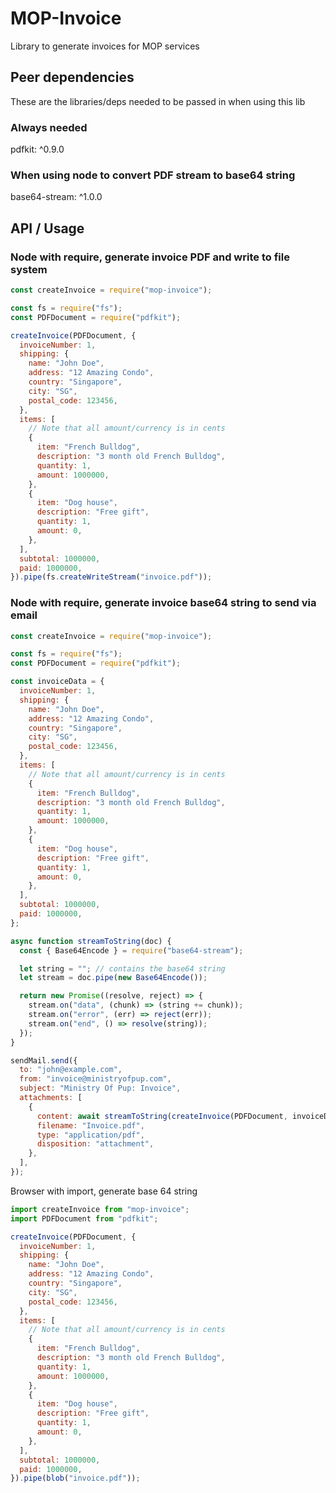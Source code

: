 # MOP-Invoice
Library to generate invoices for MOP services


## Peer dependencies
These are the libraries/deps needed to be passed in when using this lib

### Always needed
pdfkit: ^0.9.0

### When using node to convert PDF stream to base64 string
base64-stream: ^1.0.0


## API / Usage
### Node with require, generate invoice PDF and write to file system
```javascript
const createInvoice = require("mop-invoice");

const fs = require("fs");
const PDFDocument = require("pdfkit");

createInvoice(PDFDocument, {
  invoiceNumber: 1,
  shipping: {
    name: "John Doe",
    address: "12 Amazing Condo",
    country: "Singapore",
    city: "SG",
    postal_code: 123456,
  },
  items: [
    // Note that all amount/currency is in cents
    {
      item: "French Bulldog",
      description: "3 month old French Bulldog",
      quantity: 1,
      amount: 1000000,
    },
    {
      item: "Dog house",
      description: "Free gift",
      quantity: 1,
      amount: 0,
    },
  ],
  subtotal: 1000000,
  paid: 1000000,
}).pipe(fs.createWriteStream("invoice.pdf"));
```


### Node with require, generate invoice base64 string to send via email
```javascript
const createInvoice = require("mop-invoice");

const fs = require("fs");
const PDFDocument = require("pdfkit");

const invoiceData = {
  invoiceNumber: 1,
  shipping: {
    name: "John Doe",
    address: "12 Amazing Condo",
    country: "Singapore",
    city: "SG",
    postal_code: 123456,
  },
  items: [
    // Note that all amount/currency is in cents
    {
      item: "French Bulldog",
      description: "3 month old French Bulldog",
      quantity: 1,
      amount: 1000000,
    },
    {
      item: "Dog house",
      description: "Free gift",
      quantity: 1,
      amount: 0,
    },
  ],
  subtotal: 1000000,
  paid: 1000000,
};

async function streamToString(doc) {
  const { Base64Encode } = require("base64-stream");

  let string = ""; // contains the base64 string
  let stream = doc.pipe(new Base64Encode());

  return new Promise((resolve, reject) => {
    stream.on("data", (chunk) => (string += chunk));
    stream.on("error", (err) => reject(err));
    stream.on("end", () => resolve(string));
  });
}

sendMail.send({
  to: "john@example.com",
  from: "invoice@ministryofpup.com",
  subject: "Ministry Of Pup: Invoice",
  attachments: [
    {
      content: await streamToString(createInvoice(PDFDocument, invoiceData)),
      filename: "Invoice.pdf",
      type: "application/pdf",
      disposition: "attachment",
    },
  ],
});
```


<!-- @todo -->
Browser with import, generate base 64 string
```javascript
import createInvoice from "mop-invoice";
import PDFDocument from "pdfkit";

createInvoice(PDFDocument, {
  invoiceNumber: 1,
  shipping: {
    name: "John Doe",
    address: "12 Amazing Condo",
    country: "Singapore",
    city: "SG",
    postal_code: 123456,
  },
  items: [
    // Note that all amount/currency is in cents
    {
      item: "French Bulldog",
      description: "3 month old French Bulldog",
      quantity: 1,
      amount: 1000000,
    },
    {
      item: "Dog house",
      description: "Free gift",
      quantity: 1,
      amount: 0,
    },
  ],
  subtotal: 1000000,
  paid: 1000000,
}).pipe(blob("invoice.pdf"));
```